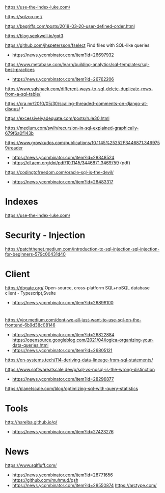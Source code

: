 https://use-the-index-luke.com/

https://sqlzoo.net/

https://begriffs.com/posts/2018-03-20-user-defined-order.html

https://blog.seekwell.io/gpt3

https://github.com/jhspetersson/fselect Find files with SQL-like queries
* https://news.ycombinator.com/item?id=26697932

https://www.metabase.com/learn/building-analytics/sql-templates/sql-best-practices
* https://news.ycombinator.com/item?id=26762206

https://www.sqlshack.com/different-ways-to-sql-delete-duplicate-rows-from-a-sql-table/


https://cra.mr/2010/05/30/scaling-threaded-comments-on-django-at-disqus/
* 

https://excessivelyadequate.com/posts/rule30.html

https://medium.com/swlh/recursion-in-sql-explained-graphically-679f6a0f143b

https://www.growkudos.com/publications/10.1145%25252F3446871.3469759/reader
* https://news.ycombinator.com/item?id=28348524
* https://dl.acm.org/doi/pdf/10.1145/3446871.3469759 (pdf)

https://codingtofreedom.com/oracle-sql-is-the-devil/
* https://news.ycombinator.com/item?id=28483317

# Indexes
https://use-the-index-luke.com/

# Security - Injection
https://patchthenet.medium.com/introduction-to-sql-injection-sql-injection-for-beginners-579c00431d40


# Client
https://dbgate.org/ Open-source, cross-platform SQL+noSQL database client - Typescript,Svelte
* https://news.ycombinator.com/item?id=26899100

#
https://vjpr.medium.com/dont-we-all-just-want-to-use-sql-on-the-frontend-6b9d38c08146
* https://news.ycombinator.com/item?id=26822884
https://opensource.googleblog.com/2021/04/logica-organizing-your-data-queries.html
* https://news.ycombinator.com/item?id=26805121

https://on-systems.tech/114-deriving-data-lineage-from-sql-statements/

https://www.softwareatscale.dev/p/sql-vs-nosql-is-the-wrong-distinction
* https://news.ycombinator.com/item?id=28296877

https://planetscale.com/blog/optimizing-sql-with-query-statistics

# Tools
http://harelba.github.io/q/
* https://news.ycombinator.com/item?id=27423276

# News
https://www.sqlfluff.com/
* https://news.ycombinator.com/item?id=28771656
https://github.com/muhmud/qsh
* https://news.ycombinator.com/item?id=28550874
https://arctype.com/
